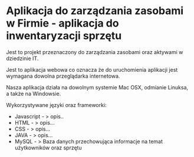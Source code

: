 # Aplikacja do zarządzania zasobami w Firmie - aplikacja do inwentaryzacji sprzętu 

Jest to projekt przeznaczony do zarządzania zasobami oraz aktywami w dziedzinie IT. 


Jest to aplikacja webowa co oznacza że do uruchomienia aplikacji jest wymagana dowolna przeglądarka internetowa.

Nasza aplikacja działa na dowolnym systemie Mac OSX, odmianie Linuksa, a także na Windowsie.





Wykorzystywane języki oraz frameworki:

- Javascript - > opis..
- HTML - > opis...
- CSS - >  opis...
- JAVA - > opis...
- MySQL - > Baza danych przechowująca informacje na temat użytkowników oraz sprzętu




